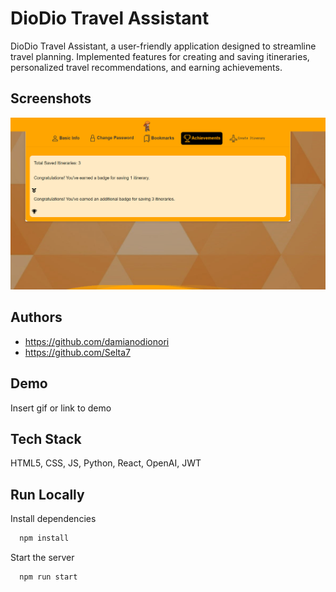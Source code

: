 
# DioDio Travel Assistant

DioDio Travel Assistant, a user-friendly
application designed to streamline travel
planning. Implemented features for creating and
saving itineraries, personalized travel
recommendations, and earning achievements.

## Screenshots


<img src="Screenshot 2024-03-18 153708.png" width=700px>

## Authors

- https://github.com/damianodionori
- https://github.com/Selta7


## Demo

Insert gif or link to demo


## Tech Stack

HTML5, CSS, JS, Python, React, OpenAI, JWT


## Run Locally

Install dependencies

```bash
  npm install
```

Start the server

```bash
  npm run start
```

